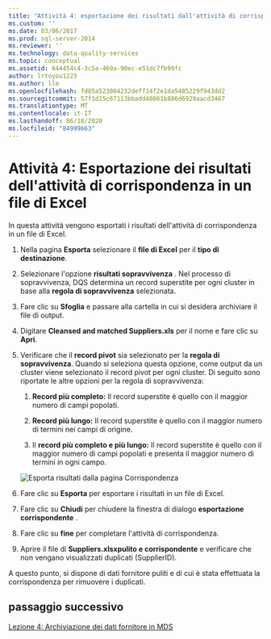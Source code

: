 ```yaml
---
title: "Attività 4: esportazione dei risultati dall'attività di corrispondenza in un file di Excel | Microsoft Docs"
ms.custom: ''
ms.date: 03/06/2017
ms.prod: sql-server-2014
ms.reviewer: ''
ms.technology: data-quality-services
ms.topic: conceptual
ms.assetid: 644454c4-3c5a-469a-90ec-e51dc7fb99fc
author: lrtoyou1223
ms.author: lle
ms.openlocfilehash: fd85a523804232deff14f2e1da5485229f943dd2
ms.sourcegitcommit: 57f1d15c67113bbadd40861b886d6929aacd3467
ms.translationtype: MT
ms.contentlocale: it-IT
ms.lasthandoff: 06/18/2020
ms.locfileid: "84999663"
---
```

# <a name="task-4-exporting-the-results-from-matching-activity-to-an-excel-file"></a>Attività 4: Esportazione dei risultati dell'attività di corrispondenza in un file di Excel
  In questa attività vengono esportati i risultati dell'attività di corrispondenza in un file di Excel.

1.  Nella pagina **Esporta** selezionare il **file di Excel** per il **tipo di destinazione**.

2.  Selezionare l'opzione **risultati sopravvivenza** . Nel processo di sopravvivenza, DQS determina un record superstite per ogni cluster in base alla **regola di sopravvivenza** selezionata.

3.  Fare clic su **Sfoglia** e passare alla cartella in cui si desidera archiviare il file di output.

4.  Digitare **Cleansed and matched Suppliers.xls** per il nome e fare clic su **Apri**.

5.  Verificare che il **record pivot** sia selezionato per la **regola di sopravvivenza**. Quando si seleziona questa opzione, come output da un cluster viene selezionato il record pivot per ogni cluster. Di seguito sono riportate le altre opzioni per la regola di sopravvivenza:

    1.  **Record più completo:** Il record superstite è quello con il maggior numero di campi popolati.

    2.  **Record più lungo:** Il record superstite è quello con il maggior numero di termini nei campi di origine.

    3.  Il **record più completo e più lungo:** Il record superstite è quello con il maggior numero di campi popolati e presenta il maggior numero di termini in ogni campo.

     ![Esporta risultati dalla pagina Corrispondenza](../../2014/tutorials/media/et-exportingtheresultsfrommatoanexcelfile.jpg "Esporta risultati dalla pagina Corrispondenza")

6.  Fare clic su **Esporta** per esportare i risultati in un file di Excel.

7.  Fare clic su **Chiudi** per chiudere la finestra di dialogo **esportazione corrispondente** .

8.  Fare clic su **fine** per completare l'attività di corrispondenza.

9. Aprire il file di **Suppliers.xlsxpulito e corrispondente** e verificare che non vengano visualizzati duplicati (SupplierID).

 A questo punto, si dispone di dati fornitore puliti e di cui è stata effettuata la corrispondenza per rimuovere i duplicati.

## <a name="next-step"></a>passaggio successivo
 [Lezione 4: Archiviazione dei dati fornitore in MDS](../../2014/tutorials/lesson-4-storing-supplier-data-in-mds.md)


